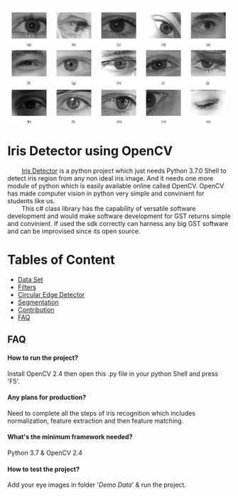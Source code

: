 
![Poster](/Assets/posters/Non-ideal%20iris%20images.png)

# Iris Detector using OpenCV

&emsp;&emsp; [Iris Detector](/IrisDetector.py) is a python project which just needs Python 3.7.0 Shell to detect iris region from any non ideal iris image. And it needs one more module of python which is easily available online called OpenCV. OpenCV has made computer vision in python very simple and convinient for students like us. <br />
&emsp;&emsp; This c# class library has the capability of versatile software development and would make software development for GST returns simple and convinient. If used the sdk correctly can harness any big GST software and can be improvised since its open source. 

# Tables of Content
- [Data Set](#)
- [Filters](#)
- [Circular Edge Detector](#)
- [Segmentation](#)
- [Contribution](#contribution)
- [FAQ](#faq)


## FAQ

#### How to run the project?
Install OpenCV 2.4 then open this .py file in your python Shell and press 'F5'.

#### Any plans for production?
Need to complete all the steps of iris recognition which includes normalization, feature extraction and then feature matching.

#### What's the minimum framework needed?
Python 3.7 & OpenCV 2.4

#### How to test the project?
Add your eye images in folder '_Demo Data_' & run the project.

